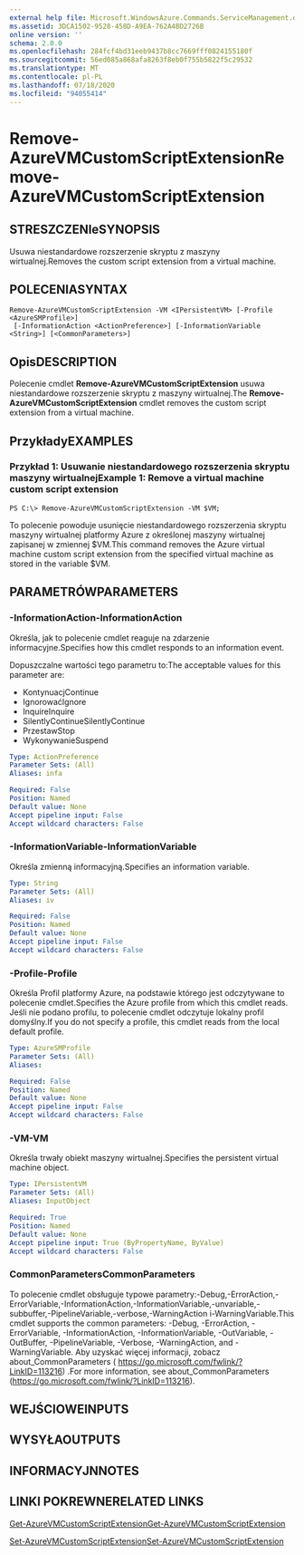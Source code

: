 ```yaml
---
external help file: Microsoft.WindowsAzure.Commands.ServiceManagement.dll-Help.xml
ms.assetid: 3DCA1502-9528-458D-A9EA-762A4BD2726B
online version: ''
schema: 2.0.0
ms.openlocfilehash: 284fcf4bd31eeb9437b8cc7669fff0824155180f
ms.sourcegitcommit: 56ed085a868afa8263f8eb0f755b5822f5c29532
ms.translationtype: MT
ms.contentlocale: pl-PL
ms.lasthandoff: 07/18/2020
ms.locfileid: "94055414"
---
```

# <span data-ttu-id="3f2f0-101">Remove-AzureVMCustomScriptExtension</span><span class="sxs-lookup"><span data-stu-id="3f2f0-101">Remove-AzureVMCustomScriptExtension</span></span>

## <span data-ttu-id="3f2f0-102">STRESZCZENIe</span><span class="sxs-lookup"><span data-stu-id="3f2f0-102">SYNOPSIS</span></span>
<span data-ttu-id="3f2f0-103">Usuwa niestandardowe rozszerzenie skryptu z maszyny wirtualnej.</span><span class="sxs-lookup"><span data-stu-id="3f2f0-103">Removes the custom script extension from a virtual machine.</span></span>

## <span data-ttu-id="3f2f0-104">POLECENIA</span><span class="sxs-lookup"><span data-stu-id="3f2f0-104">SYNTAX</span></span>

```
Remove-AzureVMCustomScriptExtension -VM <IPersistentVM> [-Profile <AzureSMProfile>]
 [-InformationAction <ActionPreference>] [-InformationVariable <String>] [<CommonParameters>]
```

## <span data-ttu-id="3f2f0-105">Opis</span><span class="sxs-lookup"><span data-stu-id="3f2f0-105">DESCRIPTION</span></span>
<span data-ttu-id="3f2f0-106">Polecenie cmdlet **Remove-AzureVMCustomScriptExtension** usuwa niestandardowe rozszerzenie skryptu z maszyny wirtualnej.</span><span class="sxs-lookup"><span data-stu-id="3f2f0-106">The **Remove-AzureVMCustomScriptExtension** cmdlet removes the custom script extension from a virtual machine.</span></span>

## <span data-ttu-id="3f2f0-107">Przykłady</span><span class="sxs-lookup"><span data-stu-id="3f2f0-107">EXAMPLES</span></span>

### <span data-ttu-id="3f2f0-108">Przykład 1: Usuwanie niestandardowego rozszerzenia skryptu maszyny wirtualnej</span><span class="sxs-lookup"><span data-stu-id="3f2f0-108">Example 1: Remove a virtual machine custom script extension</span></span>
```
PS C:\> Remove-AzureVMCustomScriptExtension -VM $VM;
```

<span data-ttu-id="3f2f0-109">To polecenie powoduje usunięcie niestandardowego rozszerzenia skryptu maszyny wirtualnej platformy Azure z określonej maszyny wirtualnej zapisanej w zmiennej $VM.</span><span class="sxs-lookup"><span data-stu-id="3f2f0-109">This command removes the Azure virtual machine custom script extension from the specified virtual machine as stored in the variable $VM.</span></span>

## <span data-ttu-id="3f2f0-110">PARAMETRÓW</span><span class="sxs-lookup"><span data-stu-id="3f2f0-110">PARAMETERS</span></span>

### <span data-ttu-id="3f2f0-111">-InformationAction</span><span class="sxs-lookup"><span data-stu-id="3f2f0-111">-InformationAction</span></span>
<span data-ttu-id="3f2f0-112">Określa, jak to polecenie cmdlet reaguje na zdarzenie informacyjne.</span><span class="sxs-lookup"><span data-stu-id="3f2f0-112">Specifies how this cmdlet responds to an information event.</span></span>

<span data-ttu-id="3f2f0-113">Dopuszczalne wartości tego parametru to:</span><span class="sxs-lookup"><span data-stu-id="3f2f0-113">The acceptable values for this parameter are:</span></span>

- <span data-ttu-id="3f2f0-114">Kontynuacj</span><span class="sxs-lookup"><span data-stu-id="3f2f0-114">Continue</span></span>
- <span data-ttu-id="3f2f0-115">Ignorować</span><span class="sxs-lookup"><span data-stu-id="3f2f0-115">Ignore</span></span>
- <span data-ttu-id="3f2f0-116">Inquire</span><span class="sxs-lookup"><span data-stu-id="3f2f0-116">Inquire</span></span>
- <span data-ttu-id="3f2f0-117">SilentlyContinue</span><span class="sxs-lookup"><span data-stu-id="3f2f0-117">SilentlyContinue</span></span>
- <span data-ttu-id="3f2f0-118">Przestaw</span><span class="sxs-lookup"><span data-stu-id="3f2f0-118">Stop</span></span>
- <span data-ttu-id="3f2f0-119">Wykonywanie</span><span class="sxs-lookup"><span data-stu-id="3f2f0-119">Suspend</span></span>

```yaml
Type: ActionPreference
Parameter Sets: (All)
Aliases: infa

Required: False
Position: Named
Default value: None
Accept pipeline input: False
Accept wildcard characters: False
```

### <span data-ttu-id="3f2f0-120">-InformationVariable</span><span class="sxs-lookup"><span data-stu-id="3f2f0-120">-InformationVariable</span></span>
<span data-ttu-id="3f2f0-121">Określa zmienną informacyjną.</span><span class="sxs-lookup"><span data-stu-id="3f2f0-121">Specifies an information variable.</span></span>

```yaml
Type: String
Parameter Sets: (All)
Aliases: iv

Required: False
Position: Named
Default value: None
Accept pipeline input: False
Accept wildcard characters: False
```

### <span data-ttu-id="3f2f0-122">-Profile</span><span class="sxs-lookup"><span data-stu-id="3f2f0-122">-Profile</span></span>
<span data-ttu-id="3f2f0-123">Określa Profil platformy Azure, na podstawie którego jest odczytywane to polecenie cmdlet.</span><span class="sxs-lookup"><span data-stu-id="3f2f0-123">Specifies the Azure profile from which this cmdlet reads.</span></span>
<span data-ttu-id="3f2f0-124">Jeśli nie podano profilu, to polecenie cmdlet odczytuje lokalny profil domyślny.</span><span class="sxs-lookup"><span data-stu-id="3f2f0-124">If you do not specify a profile, this cmdlet reads from the local default profile.</span></span>

```yaml
Type: AzureSMProfile
Parameter Sets: (All)
Aliases: 

Required: False
Position: Named
Default value: None
Accept pipeline input: False
Accept wildcard characters: False
```

### <span data-ttu-id="3f2f0-125">-VM</span><span class="sxs-lookup"><span data-stu-id="3f2f0-125">-VM</span></span>
<span data-ttu-id="3f2f0-126">Określa trwały obiekt maszyny wirtualnej.</span><span class="sxs-lookup"><span data-stu-id="3f2f0-126">Specifies the persistent virtual machine object.</span></span>

```yaml
Type: IPersistentVM
Parameter Sets: (All)
Aliases: InputObject

Required: True
Position: Named
Default value: None
Accept pipeline input: True (ByPropertyName, ByValue)
Accept wildcard characters: False
```

### <span data-ttu-id="3f2f0-127">CommonParameters</span><span class="sxs-lookup"><span data-stu-id="3f2f0-127">CommonParameters</span></span>
<span data-ttu-id="3f2f0-128">To polecenie cmdlet obsługuje typowe parametry:-Debug,-ErrorAction,-ErrorVariable,-InformationAction,-InformationVariable,-unvariable,-subbuffer,-PipelineVariable,-verbose,-WarningAction i-WarningVariable.</span><span class="sxs-lookup"><span data-stu-id="3f2f0-128">This cmdlet supports the common parameters: -Debug, -ErrorAction, -ErrorVariable, -InformationAction, -InformationVariable, -OutVariable, -OutBuffer, -PipelineVariable, -Verbose, -WarningAction, and -WarningVariable.</span></span> <span data-ttu-id="3f2f0-129">Aby uzyskać więcej informacji, zobacz about_CommonParameters ( https://go.microsoft.com/fwlink/?LinkID=113216) .</span><span class="sxs-lookup"><span data-stu-id="3f2f0-129">For more information, see about_CommonParameters (https://go.microsoft.com/fwlink/?LinkID=113216).</span></span>

## <span data-ttu-id="3f2f0-130">WEJŚCIOWE</span><span class="sxs-lookup"><span data-stu-id="3f2f0-130">INPUTS</span></span>

## <span data-ttu-id="3f2f0-131">WYSYŁA</span><span class="sxs-lookup"><span data-stu-id="3f2f0-131">OUTPUTS</span></span>

## <span data-ttu-id="3f2f0-132">INFORMACYJN</span><span class="sxs-lookup"><span data-stu-id="3f2f0-132">NOTES</span></span>

## <span data-ttu-id="3f2f0-133">LINKI POKREWNE</span><span class="sxs-lookup"><span data-stu-id="3f2f0-133">RELATED LINKS</span></span>

[<span data-ttu-id="3f2f0-134">Get-AzureVMCustomScriptExtension</span><span class="sxs-lookup"><span data-stu-id="3f2f0-134">Get-AzureVMCustomScriptExtension</span></span>](./Get-AzureVMCustomScriptExtension.md)

[<span data-ttu-id="3f2f0-135">Set-AzureVMCustomScriptExtension</span><span class="sxs-lookup"><span data-stu-id="3f2f0-135">Set-AzureVMCustomScriptExtension</span></span>](./Set-AzureVMCustomScriptExtension.md)


